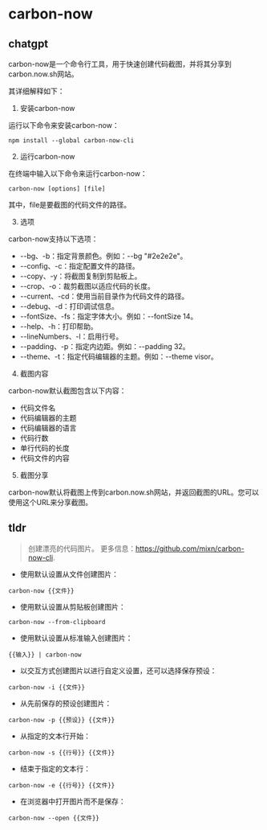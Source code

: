 # carbon-now 
## chatgpt 
carbon-now是一个命令行工具，用于快速创建代码截图，并将其分享到carbon.now.sh网站。

其详细解释如下：

1. 安装carbon-now

运行以下命令来安装carbon-now：

```
npm install --global carbon-now-cli
```

2. 运行carbon-now

在终端中输入以下命令来运行carbon-now：

```
carbon-now [options] [file]
```

其中，file是要截图的代码文件的路径。

3. 选项

carbon-now支持以下选项：

- --bg、-b：指定背景颜色。例如：--bg "#2e2e2e"。
- --config、-c：指定配置文件的路径。
- --copy、-y：将截图复制到剪贴板上。
- --crop、-o：裁剪截图以适应代码的长度。
- --current、-cd：使用当前目录作为代码文件的路径。
- --debug、-d：打印调试信息。
- --fontSize、-fs：指定字体大小。例如：--fontSize 14。
- --help、-h：打印帮助。
- --lineNumbers、-l：启用行号。
- --padding、-p：指定内边距。例如：--padding 32。
- --theme、-t：指定代码编辑器的主题。例如：--theme visor。

4. 截图内容

carbon-now默认截图包含以下内容：

- 代码文件名
- 代码编辑器的主题
- 代码编辑器的语言
- 代码行数
- 单行代码的长度
- 代码文件的内容

5. 截图分享

carbon-now默认将截图上传到carbon.now.sh网站，并返回截图的URL。您可以使用这个URL来分享截图。 

## tldr 
 
> 创建漂亮的代码图片。
> 更多信息：<https://github.com/mixn/carbon-now-cli>.

- 使用默认设置从文件创建图片：

`carbon-now {{文件}}`

- 使用默认设置从剪贴板创建图片：

`carbon-now --from-clipboard`

- 使用默认设置从标准输入创建图片：

`{{输入}} | carbon-now`

- 以交互方式创建图片以进行自定义设置，还可以选择保存预设：

`carbon-now -i {{文件}}`

- 从先前保存的预设创建图片：

`carbon-now -p {{预设}} {{文件}}`

- 从指定的文本行开始：

`carbon-now -s {{行号}} {{文件}}`

- 结束于指定的文本行：

`carbon-now -e {{行号}} {{文件}}`

- 在浏览器中打开图片而不是保存：

`carbon-now --open {{文件}}`
